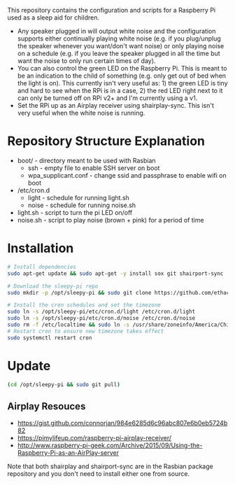 
This repository contains the configuration and scripts for a Raspberry Pi used as a sleep aid for children. 

* Any speaker plugged in will output white noise and the configuration supports either continually playing white noise (e.g. if you plug/unplug the speaker whenever you want/don't want noise) or only playing noise on a schedule (e.g. if you leave the speaker plugged in all the time but want the noise to only run certain times of day).
* You can also control the green LED on the Raspberry Pi. This is meant to be an indication to the child of something (e.g. only get out of bed when the light is on). This currently isn't very useful as: 1) the green LED is tiny and hard to see when the RPi is in a case, 2) the red LED right next to it can only be turned off on RPi v2+ and I'm currently using a v1.
* Set the RPi up as an Airplay receiver using shairplay-sync. This isn't very useful when the white noise is running.

# Repository Structure Explanation

* boot/ - directory meant to be used with Rasbian
	* ssh - empty file to enable SSH server on boot
	* wpa_supplicant.conf - change ssid and passphrase to enable wifi on boot
* /etc/cron.d
	* light - schedule for running light.sh
	* noise - schedule for running noise.sh
* light.sh - script to turn the pi LED on/off
* noise.sh - script to play noise (brown + pink) for a period of time

# Installation

```bash
# Install dependencies
sudo apt-get update && sudo apt-get -y install sox git shairport-sync

# Download the sleepy-pi repo
sudo mkdir -p /opt/sleepy-pi && sudo git clone https://github.com/ethack/sleepy-pi /opt/sleepy-pi

# Install the cron schedules and set the timezone
sudo ln -s /opt/sleepy-pi/etc/cron.d/light /etc/cron.d/light
sudo ln -s /opt/sleepy-pi/etc/cron.d/noise /etc/cron.d/noise
sudo rm -f /etc/localtime && sudo ln -s /usr/share/zoneinfo/America/Chicago /etc/localtime
# Restart cron to ensure new timezone takes effect
sudo systemctl restart cron
```

# Update

```bash
(cd /opt/sleepy-pi && sudo git pull)
```

## Airplay Resouces
* https://gist.github.com/connorjan/984e6285d6c96abc807e6b0eb5724b82
* https://pimylifeup.com/raspberry-pi-airplay-receiver/
* http://www.raspberry-pi-geek.com/Archive/2015/09/Using-the-Raspberry-Pi-as-an-AirPlay-server

Note that both shairplay and shairport-sync are in the Rasbian package repository and you don't need to install either one from source.